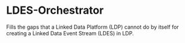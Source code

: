 # LDES-Orchestrator
Fills the gaps that a Linked Data Platform (LDP) cannot do by itself for creating a Linked Data Event Stream (LDES) in LDP.
